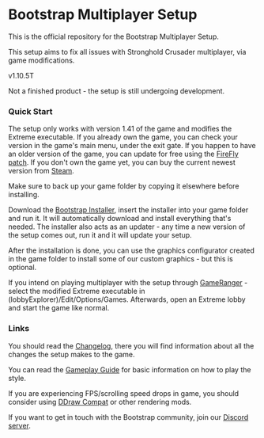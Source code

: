 # Bootstrap Multiplayer Setup
This is the official repository for the Bootstrap Multiplayer Setup.

This setup aims to fix all issues with Stronghold Crusader multiplayer, via game modifications.

v1.10.5T

Not a finished product - the setup is still undergoing development.

### Quick Start
The setup only works with version 1.41 of the game and modifies the Extreme executable.
If you already own the game, you can check your version in the game's main menu, under the exit gate.
If you happen to have an older version of the game, you can update for free using the [FireFly patch](http://www.strongholdcrusaderhd.com/patch.html).
If you don't own the game yet, you can buy the current newest version from [Steam](https://store.steampowered.com/app/40970/Stronghold_Crusader_HD/).

Make sure to back up your game folder by copying it elsewhere before installing.

Download the [Bootstrap Installer](https://github.com/CIO61/SHCE_Bootstrap_Installer/releases/latest/download/BootstrapInstaller.exe), insert the installer into your game folder and run it. It will automatically download and install everything that's needed.
The installer also acts as an updater - any time a new version of the setup comes out, run it and it will update your setup.

After the installation is done, you can use the graphics configurator created in the game folder to install some of our custom graphics - but this is optional.

If you intend on playing multiplayer with the setup through [GameRanger](https://www.gameranger.com/) - select the modified Extreme executable in (lobbyExplorer)/Edit/Options/Games.
Afterwards, open an Extreme lobby and start the game like normal.

### Links
You should read the [Changelog](https://github.com/Krarilotus/BootstrapMultiplayerSetup/blob/main/bootstrapChangelog.md), there you will find information about all the changes the setup makes to the game.

You can read the [Gameplay Guide](https://github.com/Krarilotus/BootstrapMultiplayerSetup/blob/main/bootstrapGameplayGuide.md) for basic information on how to play the style.

If you are experiencing FPS/scrolling speed drops in game, you should consider using [DDraw Compat](https://github.com/narzoul/DDrawCompat) or other rendering mods.

If you want to get in touch with the Bootstrap community, join our [Discord server](https://discord.gg/SaAx3RubHF).
